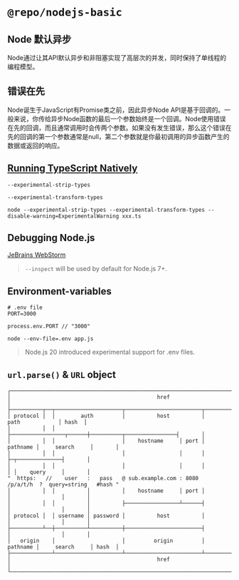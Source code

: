 # `@repo/nodejs-basic`

## Node 默认异步

Node通过让其API默认异步和非阻塞实现了高层次的并发，同时保持了单线程的编程模型。

## 错误在先

Node诞生于JavaScript有Promise类之前，因此异步Node API是基于回调的。一般来说，你传给异步Node函数的最后一个参数始终是一个回调。Node使用错误在先的回调，而且通常调用时会传两个参数。如果没有发生错误，那么这个错误在先的回调的第一个参数通常是null，第二个参数就是你最初调用的异步函数产生的数据或返回的响应。

## [Running TypeScript Natively](https://nodejs.org/en/learn/typescript/run-natively#running-typescript-natively)

`--experimental-strip-types`

`--experimental-transform-types`

```shell
node --experimental-strip-types --experimental-transform-types --disable-warning=ExperimentalWarning xxx.ts
```

## Debugging Node.js

[JeBrains WebStorm](https://nodejs.org/en/learn/getting-started/debugging#jetbrains-webstorm-and-other-jetbrains-ides)

> `--inspect` will be used by default for Node.js 7+.

## Environment-variables
```text
# .env file
PORT=3000

process.env.PORT // "3000"

node --env-file=.env app.js
```

> Node.js 20 introduced experimental support for .env files.

## `url.parse()` & `URL` object

```text
┌────────────────────────────────────────────────────────────────────────────────────────────────┐
│                                              href                                              │
├──────────┬──┬─────────────────────┬────────────────────────┬───────────────────────────┬───────┤
│ protocol │  │        auth         │          host          │           path            │ hash  │
│          │  │                     ├─────────────────┬──────┼──────────┬────────────────┤       │
│          │  │                     │    hostname     │ port │ pathname │     search     │       │
│          │  │                     │                 │      │          ├─┬──────────────┤       │
│          │  │                     │                 │      │          │ │    query     │       │
"  https:   //    user   :   pass   @ sub.example.com : 8080   /p/a/t/h  ?  query=string   #hash "
│          │  │          │          │    hostname     │ port │          │                │       │
│          │  │          │          ├─────────────────┴──────┤          │                │       │
│ protocol │  │ username │ password │          host          │          │                │       │
├──────────┴──┼──────────┴──────────┼────────────────────────┤          │                │       │
│   origin    │                     │         origin         │ pathname │     search     │ hash  │
├─────────────┴─────────────────────┴────────────────────────┴──────────┴────────────────┴───────┤
│                                              href                                              │
└────────────────────────────────────────────────────────────────────────────────────────────────┘
```
